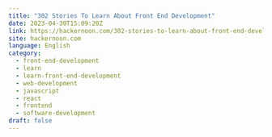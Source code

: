 ```yaml
---
title: "302 Stories To Learn About Front End Development"
date: 2023-04-30T15:09:20Z
link: https://hackernoon.com/302-stories-to-learn-about-front-end-development?source=rss&utm_medium=RSS&utm_source=news.12bit.vn
site: hackernoon.com
language: English
category:
  - front-end-development
  - learn
  - learn-front-end-development
  - web-development
  - javascript
  - react
  - frontend
  - software-development
draft: false
---
```

